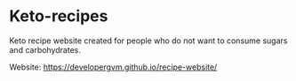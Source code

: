 # Keto-recipes
Keto recipe website created for people who do not want to consume sugars and carbohydrates.

Website: https://developergvm.github.io/recipe-website/